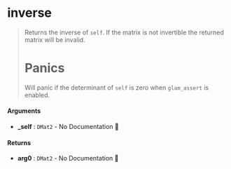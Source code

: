 # inverse

>  Returns the inverse of `self`.
>  If the matrix is not invertible the returned matrix will be invalid.
>  # Panics
>  Will panic if the determinant of `self` is zero when `glam_assert` is enabled.

#### Arguments

- **\_self** : `DMat2` \- No Documentation 🚧

#### Returns

- **arg0** : `DMat2` \- No Documentation 🚧